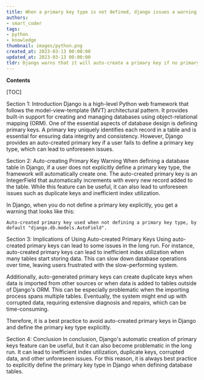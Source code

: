 ```yaml
---
title: When a primary key type is not defined, django issues a warning about the use of auto-generated primary keys
authors:
- smart_coder
tags:
- python
- knowledge
thumbnail: images/python.png
created_at: 2023-03-13 00:00:00
updated_at: 2023-03-13 00:00:00
tldr: Django warns that it will auto-create a primary key if no primary key type is defined.
---
```


**Contents**

[TOC]

Section 1: Introduction
Django is a high-level Python web framework that follows the model-view-template (MVT) architectural pattern. It provides built-in support for creating and managing databases using object-relational mapping (ORM). One of the essential aspects of database design is defining primary keys. A primary key uniquely identifies each record in a table and is essential for ensuring data integrity and consistency. However, Django provides an auto-created primary key if a user fails to define a primary key type, which can lead to unforeseen issues.

Section 2: Auto-creating Primary Key Warning
When defining a database table in Django, if a user does not explicitly define a primary key type, the framework will automatically create one. The auto-created primary key is an IntegerField that automatically increments with every new record added to the table. While this feature can be useful, it can also lead to unforeseen issues such as duplicate keys and inefficient index utilization.

In Django, when you do not define a primary key explicitly, you get a warning that looks like this:
```
Auto-created primary key used when not defining a primary key type, by default "django.db.models.AutoField".
```

Section 3: Implications of Using Auto-created Primary Keys
Using auto-created primary keys can lead to some issues in the long run. For instance, auto-created primary keys can lead to inefficient index utilization when many tables start storing data. This can slow down database operations over time, leaving users frustrated with the slow-performing system.

Additionally, auto-generated primary keys can create duplicate keys when data is imported from other sources or when data is added to tables outside of Django's ORM. This can be especially problematic when the importing process spans multiple tables. Eventually, the system might end up with corrupted data, requiring extensive diagnosis and repairs, which can be time-consuming.

Therefore, it is a best practice to avoid auto-created primary keys in Django and define the primary key type explicitly.

Section 4: Conclusion
In conclusion, Django's automatic creation of primary keys feature can be useful, but it can also become problematic in the long run. It can lead to inefficient index utilization, duplicate keys, corrupted data, and other unforeseen issues. For this reason, it is always best practice to explicitly define the primary key type in Django when defining database tables.
